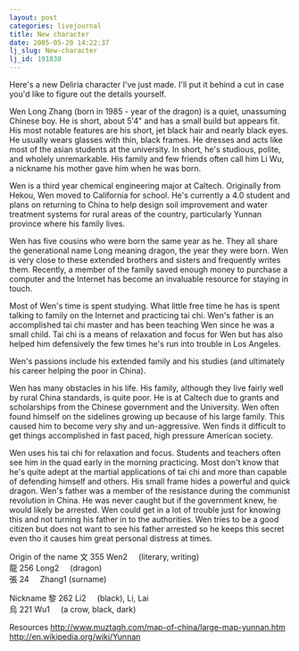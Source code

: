 ```yaml
---
layout: post
categories: livejournal
title: New character
date: 2005-05-20 14:22:37
lj_slug: New-character
lj_id: 191830
---
```

Here's a new Deliria character I've just made. I'll put it behind a cut in case you'd like to figure out the details yourself.  



Wen Long Zhang (born in 1985 - year of the dragon) is a quiet, unassuming Chinese boy. He is short, about 5'4" and has a small build but appears fit. His most notable features are his short, jet black hair and nearly black eyes. He usually wears glasses with thin, black frames. He dresses and acts like most of the asian students at the university. In short, he's studious, polite, and wholely unremarkable. His family and few friends often call him Li Wu, a nickname his mother gave him when he was born.  



Wen is a third year chemical engineering major at Caltech. Originally from Hekou, Wen moved to California for school. He's currently a 4.0 student and plans on returning to China to help design soil improvement and water treatment systems for rural areas of the country, particularly Yunnan province where his family lives.  



Wen has five cousins who were born the same year as he. They all share the generational name Long meaning dragon, the year they were born. Wen is very close to these extended brothers and sisters and frequently writes them. Recently, a member of the family saved enough money to purchase a computer and the Internet has become an invaluable resource for staying in touch.  



Most of Wen's time is spent studying. What little free time he has is spent talking to family on the Internet and practicing tai chi. Wen's father is an accomplished tai chi master and has been teaching Wen since he was a small child. Tai chi is a means of relaxation and focus for Wen but has also helped him defensively the few times he's run into trouble in Los Angeles.  



Wen's passions include his extended family and his studies (and ultimately his career helping the poor in China).  



Wen has many obstacles in his life. His family, although they live fairly well by rural China standards, is quite poor. He is at Caltech due to grants and scholarships from the Chinese government and the University. Wen often found himself on the sidelines growing up because of his large family. This caused him to become very shy and un-aggressive. Wen finds it difficult to get things accomplished in fast paced, high pressure American society.  



Wen uses his tai chi for relaxation and focus. Students and teachers often see him in the quad early in the morning practicing. Most don't know that he's quite adept at the martial applications of tai chi and more than capable of defending himself and others. His small frame hides a powerful and quick dragon. Wen's father was a member of the resistance during the communist revolution in China. He was never caught but if the government knew, he would likely be arrested. Wen could get in a lot of trouble just for knowing this and not turning his father in to the authorities. Wen tries to be a good citizen but does not want to see his father arrested so he keeps this secret even tho it causes him great personal distress at times.  



Origin of the name 文 355 Wen2     (literary, writing)  
龍 256 Long2     (dragon)  
張 24     Zhang1 (surname)  



Nickname 黎 262 Li2     (black), Li, Lai  
烏 221 Wu1     (a crow, black, dark)  



Resources <http://www.muztagh.com/map-of-china/large-map-yunnan.htm> <http://en.wikipedia.org/wiki/Yunnan>
